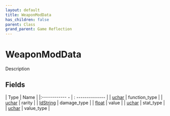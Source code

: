```yaml
---
layout: default
title: WeaponModData
has_children: false
parent: Class
grand_parent: Game Reflection
---
```

# WeaponModData
Description 

## Fields
| Type | Name |
|:------------ - | : -------------- |
| [uchar](game-reflection/enums/uchar.md) | function_type |
| [uchar](game-reflection/enums/uchar.md) | rarity |
| [IdString](game-reflection/components/id_string.md) | damage_type |
| [float](game-reflection/components/float.md) | value |
| [uchar](game-reflection/enums/uchar.md) | stat_type |
| [uchar](game-reflection/enums/uchar.md) | value_type |
